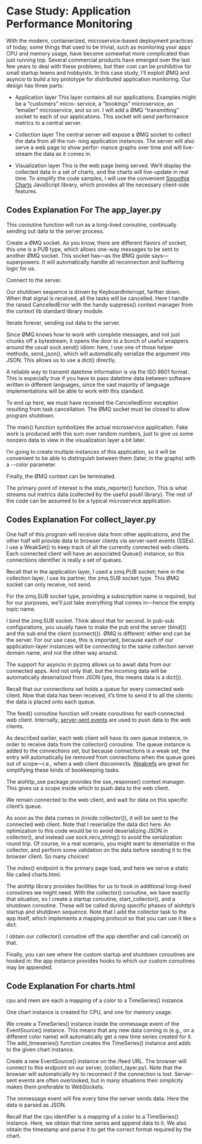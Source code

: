 # Case Study: Application Performance Monitoring

With the modern, containerized, microservice-based deployment practices of today, some things that used to be trivial, such as monitoring your apps’ CPU and memory
usage, have become somewhat more complicated than just running top. Several commercial products have emerged over the last few years to deal with these problems,
but their cost can be prohibitive for small startup teams and hobbyists.
In this case study, I’ll exploit ØMQ and asyncio to build a toy prototype for distributed application monitoring. Our design has three parts:

- Application layer
    This layer contains all our applications. Examples might be a “customers” micro‐
    service, a “bookings” microservice, an “emailer” microservice, and so on. I will
    add a ØMQ “transmitting” socket to each of our applications. This socket will
    send performance metrics to a central server.

- Collection layer
    The central server will expose a ØMQ socket to collect the data from all the run‐
    ning application instances. The server will also serve a web page to show perfor‐
    mance graphs over time and will live-stream the data as it comes in.

- Visualization layer
    This is the web page being served. We’ll display the collected data in a set of
    charts, and the charts will live-update in real time. To simplify the code samples, I
    will use the convenient [Smoothie Charts](http://smoothiecharts.org) JavaScript library, which provides all the necessary client-side features.

## Codes Explanation For The app_layer.py

This coroutine function will run as a long-lived coroutine, continually sending out data to the server process.

Create a ØMQ socket. As you know, there are different flavors of socket; this one is a PUB type, which allows one-way messages to be sent to another ØMQ socket.
This socket has—as the ØMQ guide says—superpowers. It will automatically handle all reconnection and buffering logic for us.

Connect to the server.

Our shutdown sequence is driven by KeyboardInterrupt, farther down. When that signal is received, all the tasks will be cancelled. Here I handle the raised
CancelledError with the handy suppress() context manager from the context lib standard library module.

Iterate forever, sending out data to the server.

Since ØMQ knows how to work with complete messages, and not just chunks off a bytestream, it opens the door to a bunch of useful wrappers around the usual sock.send() idiom: here, I use one of those helper methods, send_json(), which will automatically serialize the argument into JSON. This allows us to use a dict() directly.

A reliable way to transmit datetime information is via the ISO 8601 format. This is especially true if you have to pass datetime data between software written in
different languages, since the vast majority of language implementations will be able to work with this standard.

To end up here, we must have received the CancelledError exception resulting from task cancellation. The ØMQ socket must be closed to allow program shutdown.

The main() function symbolizes the actual microservice application. Fake work is produced with this sum over random numbers, just to give us some nonzero data to view in the visualization layer a bit later.

I’m going to create multiple instances of this application, so it will be convenient to be able to distinguish between them (later, in the graphs) with a --color parameter.

Finally, the ØMQ context can be terminated.

The primary point of interest is the stats_reporter() function. This is what streams out metrics data (collected by the useful psutil library). The rest of the code can be assumed to be a typical microservice application.

## Codes Explanation For collect_layer.py

One half of this program will receive data from other applications, and the other half will provide data to browser clients via server-sent events (SSEs). I use a
WeakSet() to keep track of all the currently connected web clients. Each connected client will have an associated Queue() instance, so this connections identifier is really a set of queues.

Recall that in the application layer, I used a zmq.PUB socket; here in the collection layer, I use its partner, the zmq.SUB socket type. This ØMQ socket can only receive, not send.

For the zmq.SUB socket type, providing a subscription name is required, but for our purposes, we’ll just take everything that comes in—hence the empty topic name.

I bind the zmq.SUB socket. Think about that for second. In pub-sub configurations, you usually have to make the pub end the server (bind()) and the sub end the client (connect()). ØMQ is different: either end can be the server. For our use case, this is important, because each of our application-layer instances will be
connecting to the same collection server domain name, and not the other way around.

The support for asyncio in pyzmq allows us to await data from our connected apps. And not only that, but the incoming data will be automatically deserialized from JSON (yes, this means data is a dict()).

Recall that our connections set holds a queue for every connected web client.
Now that data has been received, it’s time to send it to all the clients: the data is placed onto each queue.

The feed() coroutine function will create coroutines for each connected web client. Internally, [server-sent events](https://mzl.la/2omEs3t) are used to push data to the web clients.

As described earlier, each web client will have its own queue instance, in order to receive data from the collector() coroutine. The queue instance is added to the
connections set, but because connections is a weak set, the entry will automatically be removed from connections when the queue goes out of scope—i.e., when a web client disconnects. [Weakrefs](https://oreil.ly/fRmdu) are great for simplifying these kinds of bookkeeping tasks.

The aiohttp_sse package provides the sse_response() context manager. This gives us a scope inside which to push data to the web client.

We remain connected to the web client, and wait for data on this specific client’s queue.

As soon as the data comes in (inside collector()), it will be sent to the connected web client. Note that I reserialize the data dict here. An optimization to this
code would be to avoid deserializing JSON in collector(), and instead use sock.recv_string() to avoid the serialization round trip. Of course, in a real scenario, you might want to deserialize in the collector, and perform some validation on the data before sending it to the browser client. So many choices!

The index() endpoint is the primary page load, and here we serve a static file called charts.html.

The aiohttp library provides facilities for us to hook in additional long-lived coroutines we might need. With the collector() coroutine, we have exactly that situation, so I create a startup coroutine, start_collector(), and a shutdown coroutine. These will be called during specific phases of aiohttp’s startup and
shutdown sequence. Note that I add the collector task to the app itself, which implements a mapping protocol so that you can use it like a dict.

I obtain our collector() coroutine off the app identifier and call cancel() on that.

Finally, you can see where the custom startup and shutdown coroutines are hooked in: the app instance provides hooks to which our custom coroutines may be appended.

## Code Explanation For charts.html

cpu and mem are each a mapping of a color to a TimeSeries() instance.

One chart instance is created for CPU, and one for memory usage.

We create a TimeSeries() instance inside the onmessage event of the
EventSource() instance. This means that any new data coming in (e.g., on a different color name) will automatically get a new time series created for it. The
add_timeseries() function creates the TimeSeries() instance and adds to the given chart instance.

Create a new EventSource() instance on the /feed URL. The browser will connect to this endpoint on our server, (collect_layer.py). Note that the browser will automatically try to reconnect if the connection is lost. Server-sent events are often overlooked, but in many situations their simplicity makes them preferable to WebSockets.

The onmessage event will fire every time the server sends data. Here the data is parsed as JSON.

Recall that the cpu identifier is a mapping of a color to a TimeSeries() instance.
Here, we obtain that time series and append data to it. We also obtain the timestamp and parse it to get the correct format required by the chart.
